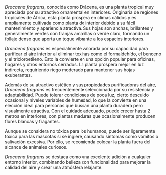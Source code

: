 _Dracaena fragrans_, conocida como Drácena, es una planta tropical muy apreciada por su atractivo ornamental en interiores. Originaria de regiones tropicales de África, esta planta prospera en climas cálidos y es ampliamente cultivada como planta de interior debido a su fácil mantenimiento y apariencia atractiva. Sus hojas son anchas, brillantes y generalmente verdes con franjas amarillas o verde claro, formando un follaje denso que aporta un toque vibrante a los espacios interiores.

_Dracaena fragrans_ es especialmente valorada por su capacidad para purificar el aire interior al eliminar toxinas como el formaldehído, el benceno y el tricloroetileno. Esto la convierte en una opción popular para oficinas, hogares y otros entornos cerrados. La planta prospera mejor en luz indirecta, requiriendo riego moderado para mantener sus hojas exuberantes.

Además de su atractivo estético y sus propiedades purificadoras del aire, _Dracaena fragrans_ es frecuentemente seleccionada por su resistencia y adaptabilidad. Puede tolerar condiciones de poca luz, cierto descuido ocasional y niveles variables de humedad, lo que la convierte en una elección ideal para personas que buscan una planta duradera pero visualmente atractiva. Con el cuidado adecuado, puede crecer hasta 2 metros en interiores, con plantas maduras que ocasionalmente producen flores blancas y fragantes.

Aunque se considera no tóxica para los humanos, puede ser ligeramente tóxica para las mascotas si se ingiere, causando síntomas como vómitos o salivación excesiva. Por ello, se recomienda colocar la planta fuera del alcance de animales curiosos.

_Dracaena fragrans_ se destaca como una excelente adición a cualquier entorno interior, combinando belleza con funcionalidad para mejorar la calidad del aire y crear una atmósfera relajante.
